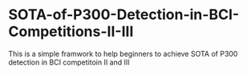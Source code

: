 #  SOTA-of-P300-Detection-in-BCI-Competitions-II-III
 This is a simple framwork to help beginners to achieve SOTA of P300 detection in BCI competitoin II and III
